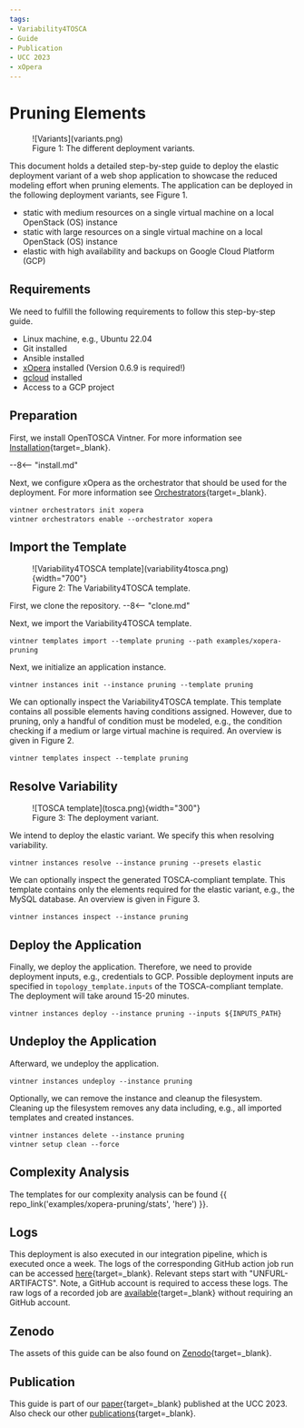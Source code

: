 ```yaml
---
tags:
- Variability4TOSCA
- Guide
- Publication
- UCC 2023
- xOpera
---
```


# Pruning Elements

<figure markdown>
  ![Variants](variants.png)
  <figcaption>Figure 1: The different deployment variants.</figcaption>
</figure>

This document holds a detailed step-by-step guide to deploy the elastic deployment variant of a web shop application to showcase the reduced modeling effort when pruning elements.
The application can be deployed in the following deployment variants, see Figure 1.

- static with medium resources on a single virtual machine on a local OpenStack (OS) instance 
- static with large resources on a single virtual machine on a local OpenStack (OS) instance
- elastic with high availability and backups on Google Cloud Platform (GCP)

## Requirements

We need to fulfill the following requirements to follow this step-by-step guide.

- Linux machine, e.g., Ubuntu 22.04
- Git installed
- Ansible installed
- [xOpera](https://github.com/xlab-si/xopera-opera) installed (Version 0.6.9 is required!)
- [gcloud](https://cloud.google.com/sdk/docs/install) installed
- Access to a GCP project

## Preparation

First, we install OpenTOSCA Vintner.
For more information see [Installation](../../../installation.md){target=_blank}.

--8<-- "install.md"

Next, we configure xOpera as the orchestrator that should be used for the deployment.
For more information see [Orchestrators](../../../orchestrators.md){target=_blank}.

```shell linenums="1"
vintner orchestrators init xopera
vintner orchestrators enable --orchestrator xopera
```

## Import the Template 

<figure markdown>
  ![Variability4TOSCA template](variability4tosca.png){width="700"}
  <figcaption>Figure 2: The Variability4TOSCA template.</figcaption>
</figure>

First, we clone the repository.
--8<-- "clone.md"

Next, we import the Variability4TOSCA template.

```shell linenums="1"
vintner templates import --template pruning --path examples/xopera-pruning
```

Next, we initialize an application instance.

```shell linenums="1"
vintner instances init --instance pruning --template pruning
```

We can optionally inspect the Variability4TOSCA template.
This template contains all possible elements having conditions assigned.
However, due to pruning, only a handful of condition must be modeled, e.g., the condition checking if a medium or large virtual machine is required.
An overview is given in Figure 2.

```shell linenums="1"
vintner templates inspect --template pruning
```

## Resolve Variability

<figure markdown>
  ![TOSCA template](tosca.png){width="300"}
  <figcaption>Figure 3: The deployment variant.</figcaption>
</figure>

We intend to deploy the elastic variant.
We specify this when resolving variability.

```shell linenums="1"
vintner instances resolve --instance pruning --presets elastic
```

We can optionally inspect the generated TOSCA-compliant template.
This template contains only the elements required for the elastic variant, e.g., the MySQL database.
An overview is given in Figure 3.

```shell linenums="1"
vintner instances inspect --instance pruning
```

## Deploy the Application

Finally, we deploy the application.
Therefore, we need to provide deployment inputs, e.g., credentials to GCP.
Possible deployment inputs are specified in `topology_template.inputs` of the TOSCA-compliant template.
The deployment will take around 15-20 minutes.

```shell linenums="1"
vintner instances deploy --instance pruning --inputs ${INPUTS_PATH}
```

## Undeploy the Application 

Afterward, we undeploy the application.

```shell linenums="1"
vintner instances undeploy --instance pruning
```

Optionally, we can remove the instance and cleanup the filesystem.
Cleaning up the filesystem removes any data including, e.g., all imported templates and created instances.

```shell linenums="1"
vintner instances delete --instance pruning
vintner setup clean --force
```

## Complexity Analysis

The templates for our complexity analysis can be found {{ repo_link('examples/xopera-pruning/stats', 'here') }}.

## Logs

This deployment is also executed in our integration pipeline, which is executed once a week.
The logs of the corresponding GitHub action job run can be accessed [here](https://github.com/OpenTOSCA/opentosca-vintner/actions/workflows/night.yaml){target=_blank}.
Relevant steps start with "UNFURL-ARTIFACTS".
Note, a GitHub account is required to access these logs.
The raw logs of a recorded job are [available](./logs.txt){target=_blank} without requiring an GitHub account.

## Zenodo

The assets of this guide can be also found on [Zenodo](https://doi.org/10.5281/zenodo.10050260){target=_blank}.

## Publication

This guide is part of our [paper](../../../publications.md#enhancing-deployment-variability-management-by-pruning-elements-in-deployment-models){target=_blank} published at the UCC 2023.
Also check our other [publications](../../../publications.md){target=_blank}.
